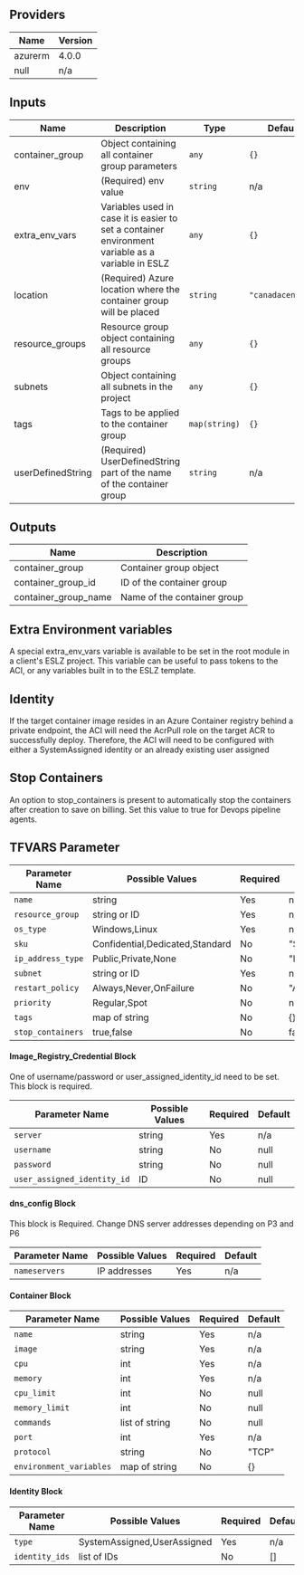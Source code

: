 ## Providers

| Name    | Version |
| ------- | ------- |
| azurerm | 4.0.0   |
| null    | n/a     |

## Inputs

| Name              | Description                                                                                       | Type          | Default           | Required |
| ----------------- | ------------------------------------------------------------------------------------------------- | ------------- | ----------------- | :------: |
| container\_group  | Object containing all container group parameters                                                  | `any`         | `{}`              |    no    |
| env               | (Required) env value                                                                              | `string`      | n/a               |   yes    |
| extra\_env\_vars  | Variables used in case it is easier to set a container environment variable as a variable in ESLZ | `any`         | `{}`              |    no    |
| location          | (Required) Azure location where the container group will be placed                                | `string`      | `"canadacentral"` |    no    |
| resource\_groups  | Resource group object containing all resource groups                                              | `any`         | `{}`              |    no    |
| subnets           | Object containing all subnets in the project                                                      | `any`         | `{}`              |    no    |
| tags              | Tags to be applied to the container group                                                         | `map(string)` | `{}`              |    no    |
| userDefinedString | (Required) UserDefinedString part of the name of the container group                              | `string`      | n/a               |   yes    |

## Outputs

| Name                   | Description                 |
| ---------------------- | --------------------------- |
| container\_group       | Container group object      |
| container\_group\_id   | ID of the container group   |
| container\_group\_name | Name of the container group |

## Extra Environment variables

A special extra_env_vars variable is available to be set in the root module in a client's ESLZ project. This variable can be useful to pass tokens to the ACI, or any variables built in to the ESLZ template.

## Identity

If the target container image resides in an Azure Container registry behind a private endpoint, the ACI will need the AcrPull role on the target ACR to successfully deploy. Therefore, the ACI will need to be configured with either a SystemAssigned identity or an already existing user assigned 

## Stop Containers

An option to stop_containers is present to automatically stop the containers after creation to save on billing. Set this value to true for Devops pipeline agents. 

## TFVARS Parameter

| Parameter Name    | Possible Values                 | Required | Default    |
| ----------------- | ------------------------------- | -------- | ---------- |
| `name`            | string                          | Yes      | n/a        |
| `resource_group`  | string or ID                    | Yes      | n/a        |
| `os_type`         | Windows,Linux                   | Yes      | n/a        |
| `sku`             | Confidential,Dedicated,Standard | No       | "Standard" |
| `ip_address_type` | Public,Private,None             | No       | "Private"  |
| `subnet`          | string or ID                    | Yes      | n/a        |
| `restart_policy`  | Always,Never,OnFailure          | No       | "Always"   |
| `priority`        | Regular,Spot                    | No       | null       |
| `tags`            | map of string                   | No       | {}         |
| `stop_containers` | true,false                      | No       | false      |

#### Image_Registry_Credential Block

One of username/password or user_assigned_identity_id need to be set. This block is required.  

| Parameter Name                                        | Possible Values | Required | Default |
| ----------------------------------------------------- | --------------- | -------- | ------- |
| `server`                    | string          | Yes      | n/a     |
| `username`                  | string          | No       | null    |
| `password`                  | string          | No       | null    |
| `user_assigned_identity_id` | ID              | No       | null    |

#### dns_config Block

This block is Required. Change DNS server addresses depending on P3 and P6

| Parameter Name           | Possible Values | Required | Default |
| ------------------------ | --------------- | -------- | ------- |
| `nameservers` | IP addresses    | Yes      | n/a     |

#### Container Block

| Parameter Name                    | Possible Values | Required | Default |
| --------------------------------- | --------------- | -------- | ------- |
| `name`                  | string          | Yes      | n/a     |
| `image`                 | string          | Yes      | n/a     |
| `cpu`                   | int             | Yes      | n/a     |
| `memory`                | int             | Yes      | n/a     |
| `cpu_limit`             | int             | No       | null    |
| `memory_limit`          | int             | No       | null    |
| `commands`              | list of string  | No       | null    |
| `port`                  | int             | Yes      | n/a     |
| `protocol`              | string          | No       | "TCP"   |
| `environment_variables` | map of string   | No       | {}      |

#### Identity Block

| Parameter Name          | Possible Values             | Required | Default |
| ----------------------- | --------------------------- | -------- | ------- |
| `type`         | SystemAssigned,UserAssigned | Yes      | n/a     |
| `identity_ids` | list of IDs                 | No       | []      |

